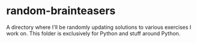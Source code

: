# random-brainteasers
A directory where I'll be randomly updating solutions to various exercises I work on. This folder is exclusively for Python and stuff around Python.
